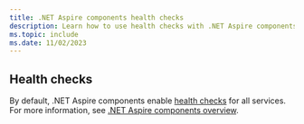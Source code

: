 ```yaml
---
title: .NET Aspire components health checks
description: Learn how to use health checks with .NET Aspire components.
ms.topic: include
ms.date: 11/02/2023
---
```


## Health checks

By default, .NET Aspire components enable [health checks](../health-checks.md) for all services. For more information, see [.NET Aspire components overview](../components-overview.md).
